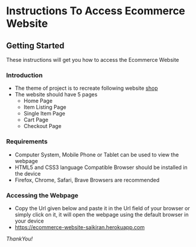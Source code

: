 # Instructions To Access Ecommerce Website

## Getting Started

These instructions will get you how to access the Ecommerce Website

### Introduction

* The theme of project is to recreate following website [shop](https://shop.polymer-project.org)
* The website should have 5 pages
    * Home Page
    * Item Listing Page
    * Single Item Page
    * Cart Page
    * Checkout Page

### Requirements

* Computer System, Mobile Phone or Tablet can be used to view the webpage
* HTML5 and CSS3 language Compatible Browser should be installed in the device
* Firefox, Chrome, Safari, Brave Browsers are recommended

### Accessing the Webpage

* Copy the Url given below and paste it in the Url field of your browser or simply click on it, it will open the webpage using the default browser in your device
* https://ecommerce-website-saikiran.herokuapp.com

*ThankYou!*